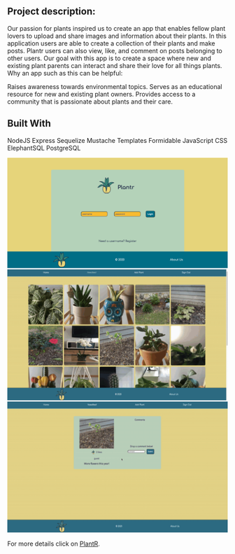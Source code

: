 


## Project description:
Our passion for plants inspired us to create an app that enables fellow plant lovers to upload and share images and information about their plants. In this application users are able to create a collection of their plants and make posts. Plantr users can also view, like, and comment on posts belonging to other users. Our goal with this app is to create a space where new and existing plant parents can interact and share their love for all things plants.
Why an app such as this can be helpful:

Raises awareness towards environmental topics.
Serves as an educational resource for new and existing plant owners.
Provides access to a community that is passionate about plants and their care.

## Built With
NodeJS
Express
Sequelize
Mustache Templates
Formidable
JavaScript
CSS
ElephantSQL
PostgreSQL



<img src="images/plantr.png?raw=true"/>


<img src="images/Newsfeed.png?raw=true"/>


<img src="images/comment-like.png?raw=true"/>


For more details click on [PlantR](https://github.com/cristinahdz29/Plantr).
